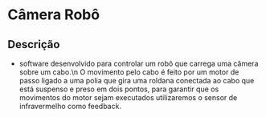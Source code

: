 # Câmera Robô
## Descrição
- software desenvolvido para controlar um robô que carrega uma câmera sobre um cabo.\n 
O movimento pelo cabo é feito por um motor de passo ligado a uma polia que gira uma roldana conectada ao cabo que está suspenso e preso em dois pontos, para garantir que os movimentos do motor sejam executados utilizaremos o sensor de infravermelho como feedback. 
